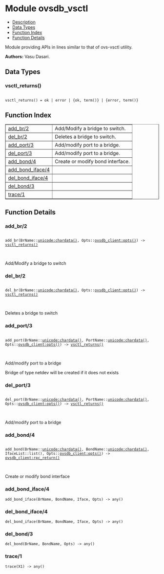 

# Module ovsdb_vsctl #
* [Description](#description)
* [Data Types](#types)
* [Function Index](#index)
* [Function Details](#functions)

Module providing APIs in lines similar to that of ovs-vsctl utility.

__Authors:__ Vasu Dasari.

<a name="types"></a>

## Data Types ##




### <a name="type-vsctl_returns">vsctl_returns()</a> ###


<pre><code>
vsctl_returns() = ok | error | {ok, term()} | {error, term()}
</code></pre>

<a name="index"></a>

## Function Index ##


<table width="100%" border="1" cellspacing="0" cellpadding="2" summary="function index"><tr><td valign="top"><a href="#add_br-2">add_br/2</a></td><td>Add/Modify a bridge to switch.</td></tr><tr><td valign="top"><a href="#del_br-2">del_br/2</a></td><td>Deletes a bridge to switch.</td></tr><tr><td valign="top"><a href="#add_port-3">add_port/3</a></td><td>Add/modify port to a bridge.</td></tr><tr><td valign="top"><a href="#del_port-3">del_port/3</a></td><td>Add/modify port to a bridge.</td></tr><tr><td valign="top"><a href="#add_bond-4">add_bond/4</a></td><td>Create or modify bond interface.</td></tr><tr><td valign="top"><a href="#add_bond_iface-4">add_bond_iface/4</a></td><td></td></tr><tr><td valign="top"><a href="#del_bond_iface-4">del_bond_iface/4</a></td><td></td></tr><tr><td valign="top"><a href="#del_bond-3">del_bond/3</a></td><td></td></tr><tr><td valign="top"><a href="#trace-1">trace/1</a></td><td></td></tr></table>


<a name="functions"></a>

## Function Details ##

<a name="add_br-2"></a>

### add_br/2 ###

<pre><code>
add_br(BrName::<a href="unicode.md#type-chardata">unicode:chardata()</a>, Opts::<a href="ovsdb_client.md#type-opts">ovsdb_client:opts()</a>) -&gt; <a href="#type-vsctl_returns">vsctl_returns()</a>
</code></pre>
<br />

Add/Modify a bridge to switch

<a name="del_br-2"></a>

### del_br/2 ###

<pre><code>
del_br(BrName::<a href="unicode.md#type-chardata">unicode:chardata()</a>, Opts::<a href="ovsdb_client.md#type-opts">ovsdb_client:opts()</a>) -&gt; <a href="#type-vsctl_returns">vsctl_returns()</a>
</code></pre>
<br />

Deletes a bridge to switch

<a name="add_port-3"></a>

### add_port/3 ###

<pre><code>
add_port(BrName::<a href="unicode.md#type-chardata">unicode:chardata()</a>, PortName::<a href="unicode.md#type-chardata">unicode:chardata()</a>, Opts::<a href="ovsdb_client.md#type-opts">ovsdb_client:opts()</a>) -&gt; <a href="#type-vsctl_returns">vsctl_returns()</a>
</code></pre>
<br />

Add/modify port to a bridge

Bridge of type netdev will be created if it does not exists

<a name="del_port-3"></a>

### del_port/3 ###

<pre><code>
del_port(BrName::<a href="unicode.md#type-chardata">unicode:chardata()</a>, PortName::<a href="unicode.md#type-chardata">unicode:chardata()</a>, Opts::<a href="ovsdb_client.md#type-opts">ovsdb_client:opts()</a>) -&gt; <a href="#type-vsctl_returns">vsctl_returns()</a>
</code></pre>
<br />

Add/modify port to a bridge

<a name="add_bond-4"></a>

### add_bond/4 ###

<pre><code>
add_bond(BrName::<a href="unicode.md#type-chardata">unicode:chardata()</a>, BondName::<a href="unicode.md#type-chardata">unicode:chardata()</a>, IfaceList::list(), Opts::<a href="ovsdb_client.md#type-opts">ovsdb_client:opts()</a>) -&gt; <a href="ovsdb_client.md#type-rpc_return">ovsdb_client:rpc_return()</a>
</code></pre>
<br />

Create or modify bond interface

<a name="add_bond_iface-4"></a>

### add_bond_iface/4 ###

`add_bond_iface(BrName, BondName, Iface, Opts) -> any()`

<a name="del_bond_iface-4"></a>

### del_bond_iface/4 ###

`del_bond_iface(BrName, BondName, Iface, Opts) -> any()`

<a name="del_bond-3"></a>

### del_bond/3 ###

`del_bond(BrName, BondName, Opts) -> any()`

<a name="trace-1"></a>

### trace/1 ###

`trace(X1) -> any()`

